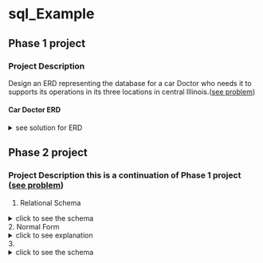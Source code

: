 # sql_Example
## Phase 1 project 
### Project Description
Design an ERD representing the database for a  car Doctor who needs it to supports its operations in its three locations in central Illinois.([see problem](https://drive.google.com/file/d/1kl1eZihiegSey0KstG249dcz5jCBj7Sm/view?usp=sharing)) 

#### Car Doctor ERD 

<details><summary> see solution for ERD </summary>
  <img src="db-images/carDoc-Phase1.png" alt="CarDoc db">
</details>

## Phase 2 project
### Project Description this is a continuation of Phase 1 project ([see problem](https://docs.google.com/document/d/1VlHrhxe5IUMfBgFbj4XjbYXkHjUbXr0M/edit?usp=sharing&ouid=104958678762290645389&rtpof=true&sd=true)) 
1. Relational Schema 

<details><summary>click to see the schema </summary>
  <img src="db-images/Question1.PNG">
</details> 
2. Normal Form
<details><summary>click to see explanation </summary> 
  
###### Checking for 1st normal form (1NF): 
  
* This is a relation with no multivalued attributes and each row is unique, hence it is in 1NF .
###### Checking for 2nd normal form (2NF): 
  
*	Even though they are bridge entities with composite keys for PARTUSED and INVENTORY however there is no Partial dependency because in these two entities the values of the non-key attributes for each entity is determine by the respective composite key , hence functional dependencies. 
###### Checking for 3rd normal form (3NF): 
  
*	There is no transitive dependency in any of the table. Since the table is in 1NF ,2NF and no transitive dependency, we conclude that the table is in 3NF. (It is also important to see that the License plate number does not identify the license state rather it will be the plate number only that is why no transitivity here.)

</details> 
3. <details><summary>click to see the schema </summary>
  For the rest of the questions in ([see problem](https://docs.google.com/document/d/1VlHrhxe5IUMfBgFbj4XjbYXkHjUbXr0M/edit?usp=sharing&ouid=104958678762290645389&rtpof=true&sd=true))  refer to Phase 2 querry.sql
</details> 
